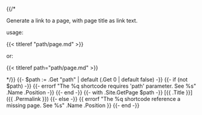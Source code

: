 {{/*

Generate a link to a page, with page title as link text.

usage:

{{< titleref "path/page.md" >}}

or:

{{< titleref path="path/page.md" >}}

<!-- CSpell:ignore titleref -->
<!-- markdownlint-disable reference-links-images -->

*/}}
{{- $path := .Get "path" | default (.Get 0 | default false) -}}
{{- if (not $path) -}}
  {{- errorf "The %q shortcode requires 'path' parameter. See %s"
    .Name .Position
  -}}
{{- end -}}
{{- with .Site.GetPage $path -}}
[{{ .Title }}]({{ .Permalink }})
{{- else -}}
{{ errorf "The %q shortcode reference a missing page. See %s" .Name .Position }}
{{- end -}}
